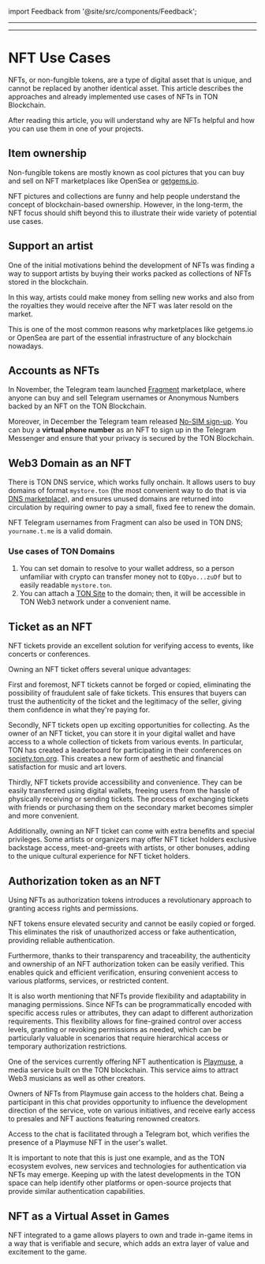 import Feedback from '@site/src/components/Feedback';

---
---

# NFT Use Cases

NFTs, or non-fungible tokens, are a type of digital asset that is unique, and cannot be replaced by another identical asset. This article describes the approaches and already implemented use cases of NFTs in TON Blockchain.

After reading this article, you will understand why are NFTs helpful and how you can use them in one of your projects.

## Item ownership

Non-fungible tokens are mostly known as cool pictures that you can buy and sell on NFT marketplaces like OpenSea or [getgems.io](https://getgems.io).

NFT pictures and collections are funny and help people understand the concept of blockchain-based ownership. However, in the long-term, the NFT focus should shift beyond this to illustrate their wide variety of potential use cases.

## Support an artist

One of the initial motivations behind the development of NFTs was finding a way to support artists by buying their works packed as collections of NFTs stored in the blockchain.

In this way, artists could make money from selling new works and also from the royalties they would receive after the NFT was later resold on the market.

This is one of the most common reasons why marketplaces like getgems.io or OpenSea are part of the essential infrastructure of any blockchain nowadays.

## Accounts as NFTs

In November, the Telegram team launched [Fragment](https://fragment.com/) marketplace, where anyone can buy and sell Telegram usernames or Anonymous Numbers backed by an NFT on the TON Blockchain.

Moreover, in December the Telegram team released [No-SIM sign-up](https://telegram.org/blog/ultimate-privacy-topics-2-0#sign-up-without-a-sim-card). You can buy a **virtual phone number** as an NFT to sign up in the Telegram Messenger and ensure that your privacy is secured by the TON Blockchain.

## Web3 Domain as an NFT

There is TON DNS service, which works fully onchain. It allows users to buy domains of format `mystore.ton` (the most convenient way to do that is via [DNS marketplace](https://dns.ton.org/)), and ensures unused domains are returned into circulation by requiring owner to pay a small, fixed fee to renew the domain.

NFT Telegram usernames from Fragment can also be used in TON DNS; `yourname.t.me` is a valid domain.

### Use cases of TON Domains

1. You can set domain to resolve to your wallet address, so a person unfamiliar with crypto can transfer money not to `EQDyo...zuDf` but to easily readable `mystore.ton`.
2. You can attach a [TON Site](/v3/guidelines/web3/ton-proxy-sites/how-to-run-ton-site) to the domain; then, it will be accessible in TON Web3 network under a convenient name.

## Ticket as an NFT

NFT tickets provide an excellent solution for verifying access to events, like concerts or conferences.

Owning an NFT ticket offers several unique advantages:

First and foremost, NFT tickets cannot be forged or copied, eliminating the possibility of fraudulent sale of fake tickets. This ensures that buyers can trust the authenticity of the ticket and the legitimacy of the seller, giving them confidence in what they're paying for.

Secondly, NFT tickets open up exciting opportunities for collecting. As the owner of an NFT ticket, you can store it in your digital wallet and have access to a whole collection of tickets from various events. In particular, TON has created a leaderboard for participating in their conferences on [society.ton.org](https://society.ton.org/contributors?tab=leaderboard). This creates a new form of aesthetic and financial satisfaction for music and art lovers.

Thirdly, NFT tickets provide accessibility and convenience. They can be easily transferred using digital wallets, freeing users from the hassle of physically receiving or sending tickets. The process of exchanging tickets with friends or purchasing them on the secondary market becomes simpler and more convenient.

Additionally, owning an NFT ticket can come with extra benefits and special privileges. Some artists or organizers may offer NFT ticket holders exclusive backstage access, meet-and-greets with artists, or other bonuses, adding to the unique cultural experience for NFT ticket holders.

## Authorization token as an NFT

Using NFTs as authorization tokens introduces a revolutionary approach to granting access rights and permissions.

NFT tokens ensure elevated security and cannot be easily copied or forged. This eliminates the risk of unauthorized access or fake authentication, providing reliable authentication.

Furthermore, thanks to their transparency and traceability, the authenticity and ownership of an NFT authorization token can be easily verified. This enables quick and efficient verification, ensuring convenient access to various platforms, services, or restricted content.

It is also worth mentioning that NFTs provide flexibility and adaptability in managing permissions. Since NFTs can be programmatically encoded with specific access rules or attributes, they can adapt to different authorization requirements. This flexibility allows for fine-grained control over access levels, granting or revoking permissions as needed, which can be particularly valuable in scenarios that require hierarchical access or temporary authorization restrictions.

One of the services currently offering NFT authentication is [Playmuse](https://playmuse.org/), a media service built on the TON blockchain. This service aims to attract Web3 musicians as well as other creators.

Owners of NFTs from Playmuse gain access to the holders chat. Being a participant in this chat provides opportunity to influence the development direction of the service, vote on various initiatives, and receive early access to presales and NFT auctions featuring renowned creators.

Access to the chat is facilitated through a Telegram bot, which verifies the presence of a Playmuse NFT in the user's wallet.

It is important to note that this is just one example, and as the TON ecosystem evolves, new services and technologies for authentication via NFTs may emerge. Keeping up with the latest developments in the TON space can help identify other platforms or open-source projects that provide similar authentication capabilities.

## NFT as a Virtual Asset in Games

NFT integrated to a game allows players to own and trade in-game items in a way that is verifiable and secure, which adds an extra layer of value and excitement to the game.

<Feedback />

